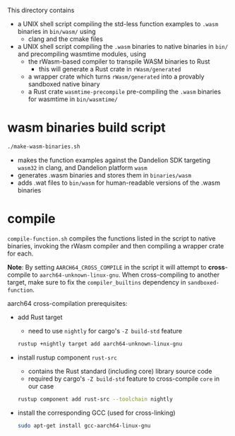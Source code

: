  This directory contains

- a UNIX shell script compiling the std-less function examples to `.wasm` binaries in `bin/wasm/` using
    - clang and the cmake files
- a UNIX shell script compiling the `.wasm` binaries to native binaries in `bin/` and precompiling wasmtime modules, using
    - the rWasm-based compiler to transpile WASM binaries to Rust
        - this will generate a Rust crate in `rWasm/generated`
    - a wrapper crate which turns `rWasm/generated` into a provably sandboxed native binary
    - a Rust crate `wasmtime-precompile` pre-compiling the `.wasm` binaries for wasmtime in `bin/wasmtime/`

# wasm binaries build script

```bash
./make-wasm-binaries.sh
```

- makes the function examples against the Dandelion SDK targeting `wasm32` in clang, and Dandelion platform `wasm`
- generates .wasm binaries and stores them in `binaries/wasm`
- adds .wat files to `bin/wasm` for human-readable versions of the .wasm binaries

# compile

`compile-function.sh` compiles the functions listed in the script to native binaries, invoking the rWasm compiler and then compiling a wrapper crate for each.

**Note**: By setting `AARCH64_CROSS_COMPILE` in the script it will attempt to **cross**-compile to `aarch64-unknown-linux-gnu`. When cross-compiling to another target, make sure to fix the `compiler_builtins` dependency in `sandboxed-function`.

aarch64 cross-compilation prerequisites:

- add Rust target
    - need to use `nightly` for cargo's `-Z build-std` feature
    
    ```bash
    rustup +nightly target add aarch64-unknown-linux-gnu
    ```
- install rustup component `rust-src`
    - contains the Rust standard (including core) library source code
    - required by cargo's `-Z build-std` feature to cross-compile `core` in our case
    
    ```bash
    rustup component add rust-src --toolchain nightly
    ```
- install the corresponding GCC (used for cross-linking)
    
    ```bash
    sudo apt-get install gcc-aarch64-linux-gnu
    ```
<!-- - add `./sandboxed-function/.cargo/config.toml`
    
    ```bash
    [target.aarch64-unknown-linux-gnu]
    linker = "aarch64-linux-gnu-gcc"
    ``` -->